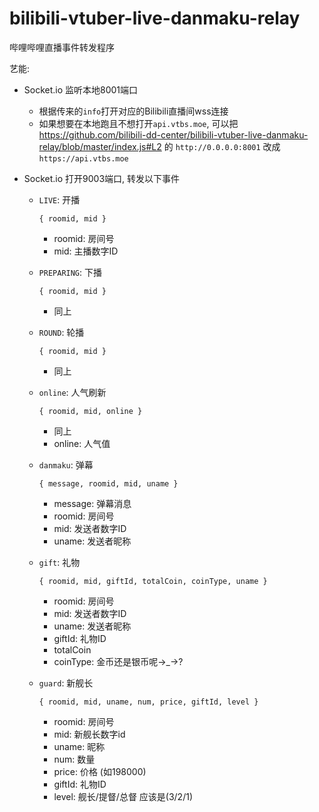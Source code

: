# bilibili-vtuber-live-danmaku-relay
哔哩哔哩直播事件转发程序

艺能:

* Socket.io 监听本地8001端口

  * 根据传来的`info`打开对应的Bilibili直播间wss连接
  * 如果想要在本地跑且不想打开`api.vtbs.moe`, 可以把 https://github.com/bilibili-dd-center/bilibili-vtuber-live-danmaku-relay/blob/master/index.js#L2 的 `http://0.0.0.0:8001` 改成`https://api.vtbs.moe`

* Socket.io 打开9003端口, 转发以下事件

  * `LIVE`: 开播

    `{ roomid, mid }`

    * roomid: 房间号
    * mid: 主播数字ID

  * `PREPARING`: 下播

    `{ roomid, mid }`

    * 同上

  * `ROUND`: 轮播

    `{ roomid, mid }`

    - 同上

  * `online`: 人气刷新

    `{ roomid, mid, online }`

    - 同上
    - online: 人气值

  * `danmaku`: 弹幕

    `{ message, roomid, mid, uname }`

    * message: 弹幕消息
    * roomid: 房间号
    * mid: 发送者数字ID
    * uname: 发送者昵称

  * `gift`: 礼物

    `{ roomid, mid, giftId, totalCoin, coinType, uname }`

    * roomid: 房间号
    * mid: 发送者数字ID
    * uname: 发送者昵称
    * giftId: 礼物ID
    * totalCoin
    * coinType: 金币还是银币呢→_→?

  * `guard`: 新舰长

    `{ roomid, mid, uname, num, price, giftId, level }`

    * roomid: 房间号
    * mid: 新舰长数字id
    * uname: 昵称
    * num: 数量
    * price: 价格 (如198000)
    * giftId: 礼物ID
    * level: 舰长/提督/总督 应该是(3/2/1)